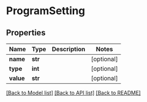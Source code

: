 # ProgramSetting

## Properties
Name | Type | Description | Notes
------------ | ------------- | ------------- | -------------
**name** | **str** |  | [optional] 
**type** | **int** |  | [optional] 
**value** | **str** |  | [optional] 

[[Back to Model list]](../README.md#documentation-for-models) [[Back to API list]](../README.md#documentation-for-api-endpoints) [[Back to README]](../README.md)

